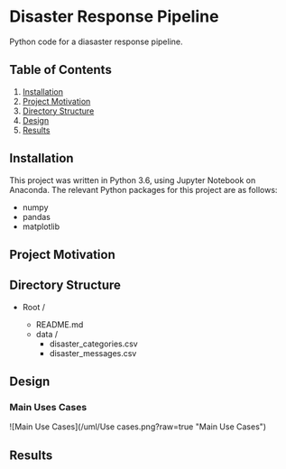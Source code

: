 # Disaster Response Pipeline
Python code for a diasaster response pipeline.

## Table of Contents

1. [Installation](#installation)
2. [Project Motivation](#motivation)
3. [Directory Structure](#directoryStructure)
4. [Design](#design)
5. [Results](#results)

## Installation <a name="installation"></a>

This project was written in Python 3.6, using Jupyter Notebook on Anaconda. The relevant Python packages for this project are as follows:

- numpy
- pandas
- matplotlib


## Project Motivation <a name="motivation"></a>


## Directory Structure <a name="directoryStructure"></a>

- Root /

    - README.md  
    - data /  
        - disaster_categories.csv  
        - disaster_messages.csv  

## Design <a name="design"></a>

### Main Uses Cases
![Main Use Cases](/uml/Use cases.png?raw=true "Main Use Cases")

## Results <a name="results"></a>

